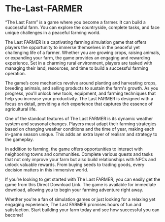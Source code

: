 # The-Last-FARMER
“The Last Farm” is a game where you become a farmer. It can build a successful farm. You can explore the countryside, complete tasks, and face unique challenges in a peaceful farming world.

The Last FARMER is a captivating farming simulation game that offers players the opportunity to immerse themselves in the peaceful yet challenging life of a farmer. Whether you are growing crops, raising animals, or expanding your farm, the game provides an engaging and rewarding experience. Set in a charming rural environment, players are tasked with managing their land, resources, and time to build a successful farming operation.

The game’s core mechanics revolve around planting and harvesting crops, breeding animals, and selling products to sustain the farm's growth. As you progress, you'll unlock new tools, equipment, and farming techniques that help you increase your productivity. The Last FARMER is designed with a focus on detail, providing a rich experience that captures the essence of agricultural life.

One of the standout features of The Last FARMER is its dynamic weather system and seasonal changes. Players must adapt their farming strategies based on changing weather conditions and the time of year, making each in-game season unique. This adds an extra layer of realism and strategy to the gameplay.

In addition to farming, the game offers opportunities to interact with neighboring towns and communities. Complete various quests and tasks that not only improve your farm but also build relationships with NPCs and unlock valuable rewards. From buying seeds to trading goods, every decision matters in this immersive world.

If you’re looking to get started with The Last FARMER, you can easily get the game from this Direct Download Link. The game is available for immediate download, allowing you to begin your farming adventure right away.

Whether you're a fan of simulation games or just looking for a relaxing yet engaging experience, The Last FARMER promises hours of fun and satisfaction. Start building your farm today and see how successful you can become!
